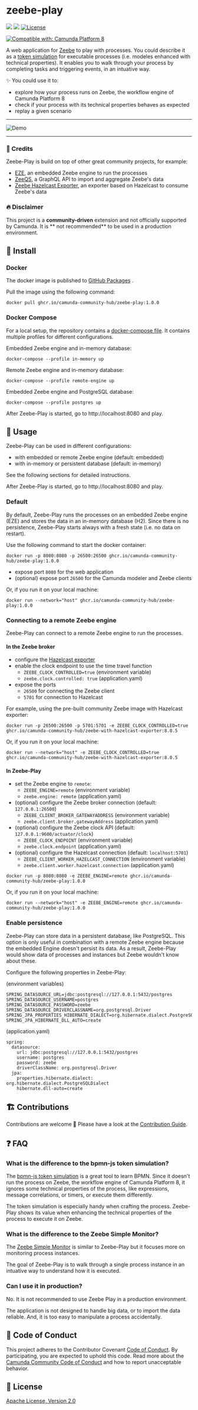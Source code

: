 # zeebe-play

[![](https://img.shields.io/badge/Community%20Extension-An%20open%20source%20community%20maintained%20project-FF4700)](https://github.com/camunda-community-hub/community)
[![](https://img.shields.io/badge/Lifecycle-Incubating-blue)](https://github.com/Camunda-Community-Hub/community/blob/main/extension-lifecycle.md#incubating-)
[![License](https://img.shields.io/badge/License-Apache%202.0-blue.svg)](https://opensource.org/licenses/Apache-2.0)

[![Compatible with: Camunda Platform 8](https://img.shields.io/badge/Compatible%20with-Camunda%20Platform%208-0072Ce)](https://github.com/camunda-community-hub/community/blob/main/extension-lifecycle.md#compatiblilty)

A web application for [Zeebe](https://camunda.com/platform/zeebe/) to play with processes. You could
describe it as a [token simulation](https://github.com/bpmn-io/bpmn-js-token-simulation) for
executable processes (i.e. modeles enhanced with technical properties). It enables you to walk
through your process by completing tasks and triggering events, in an intuative way.

✨ You could use it to:

- explore how your process runs on Zeebe, the workflow engine of Camunda Platform 8
- check if your process with its technical properties behaves as expected
- replay a given scenario

---

![Demo](assets/zeebe-play-demo.gif)

---

### 🍪 Credits

Zeebe-Play is build on top of other great community projects, for example:

- [EZE](https://github.com/camunda-community-hub/eze), an embedded Zeebe engine to run the processes
- [ZeeQS](https://github.com/camunda-community-hub/zeeqs), a GraphQL API to import and aggregate
  Zeebe's data
- [Zeebe Hazelcast Exporter](https://github.com/camunda-community-hub/zeebe-hazelcast-exporter), an
  exporter based on Hazelcast to consume Zeebe's data

### 🔥 Disclaimer

This project is a **community-driven** extension and not officially supported by Camunda. It is **
not recommended** to be used in a production environment.

## 🚀 Install

### Docker

The docker image is published
to [GitHub Packages](https://github.com/orgs/camunda-community-hub/packages/container/package/zeebe-play)
.

Pull the image using the following command:

```
docker pull ghcr.io/camunda-community-hub/zeebe-play:1.0.0
```

### Docker Compose

For a local setup, the repository contains a [docker-compose file](docker/docker-compose.yml). It
contains multiple profiles for different configurations.

Embedded Zeebe engine and in-memory database:

```
docker-compose --profile in-memory up
```

Remote Zeebe engine and in-memory database:

```
docker-compose --profile remote-engine up
```

Embedded Zeebe engine and PostgreSQL database:

```
docker-compose --profile postgres up
```

After Zeebe-Play is started, go to http://localhost:8080 and play.

## 🔧 Usage

Zeebe-Play can be used in different configurations:

- with embedded or remote Zeebe engine (default: embedded)
- with in-memory or persistent database (default: in-memory)

See the following sections for detailed instructions.

After Zeebe-Play is started, go to http://localhost:8080 and play.

### Default

By default, Zeebe-Play runs the processes on an embedded Zeebe engine (EZE) and stores the data in
an in-memory database (H2). Since there is no persistence, Zeebe-Play starts always with a fresh
state (i.e. no data on restart).

Use the following command to start the docker container:

```
docker run -p 8080:8080 -p 26500:26500 ghcr.io/camunda-community-hub/zeebe-play:1.0.0
```

- expose port `8080` for the web application
- (optional) expose port `26500` for the Camunda modeler and Zeebe clients

Or, if you run it on your local machine:

```
docker run --network="host" ghcr.io/camunda-community-hub/zeebe-play:1.0.0
```

### Connecting to a remote Zeebe engine

Zeebe-Play can connect to a remote Zeebe engine to run the processes.

#### In the Zeebe broker

- configure
  the [Hazelcast exporter](https://github.com/camunda-community-hub/zeebe-hazelcast-exporter#manual)
- enable the clock endpoint to use the time travel function
    - `ZEEBE_CLOCK_CONTROLLED=true` (environment variable)
    - `zeebe.clock.controlled: true` (application.yaml)
- expose the ports
    - `26500` for connecting the Zeebe client
    - `5701` for connection to Hazelcast

For example, using the pre-built community Zeebe image with Hazelcast exporter:

```
docker run -p 26500:26500 -p 5701:5701 -e ZEEBE_CLOCK_CONTROLLED=true ghcr.io/camunda-community-hub/zeebe-with-hazelcast-exporter:8.0.5
```

Or, if you run it on your local machine:

```
docker run --network="host" -e ZEEBE_CLOCK_CONTROLLED=true ghcr.io/camunda-community-hub/zeebe-with-hazelcast-exporter:8.0.5
```

#### In Zeebe-Play

- set the Zeebe engine to `remote`:
    - `ZEEBE_ENGINE=remote` (environment variable)
    - `zeebe.engine: remote` (application.yaml)
- (optional) configure the Zeebe broker connection (default: `127.0.0.1:26500`)
    - `ZEEBE_CLIENT_BROKER_GATEWAYADDRESS` (environment variable)
    - `zeebe.client.broker.gatewayAddress` (application.yaml)
- (optional) configure the Zeebe clock API (default: `127.0.0.1:9600/actuator/clock`)
    - `ZEEBE_CLOCK_ENDPOINT` (environment variable)
    - `zeebe.clock.endpoint` (application.yaml)
- (optional) configure the Hazelcast connection (default: `localhost:5701`)
    - `ZEEBE_CLIENT_WORKER_HAZELCAST_CONNECTION` (environment variable)
    - `zeebe.client.worker.hazelcast.connection` (application.yaml)

```
docker run -p 8080:8080 -e ZEEBE_ENGINE=remote ghcr.io/camunda-community-hub/zeebe-play:1.0.0
```

Or, if you run it on your local machine:

```
docker run --network="host" -e ZEEBE_ENGINE=remote ghcr.io/camunda-community-hub/zeebe-play:1.0.0
```

### Enable persistence

Zeebe-Play can store data in a persistent database, like PostgreSQL. This option is only useful in
combination with a remote Zeebe engine because the embedded Engine doesn't persist its data. As a
result, Zeebe-Play would show data of processes and instances but Zeebe wouldn't know about these.

Configure the following properties in Zeebe-Play:

(environment variables)

```
SPRING_DATASOURCE_URL=jdbc:postgresql://127.0.0.1:5432/postgres
SPRING_DATASOURCE_USERNAME=postgres
SPRING_DATASOURCE_PASSWORD=zeebe
SPRING_DATASOURCE_DRIVERCLASSNAME=org.postgresql.Driver
SPRING_JPA_PROPERTIES_HIBERNATE_DIALECT=org.hibernate.dialect.PostgreSQLDialect
SPRING_JPA_HIBERNATE_DLL_AUTO=create
```

(application.yaml)

```
spring:
  datasource:
    url: jdbc:postgresql://127.0.0.1:5432/postgres
    username: postgres
    password: zeebe
    driverClassName: org.postgresql.Driver
  jpa:
    properties.hibernate.dialect: org.hibernate.dialect.PostgreSQLDialect
    hibernate.dll-auto=create
```

## 🏗️ Contributions

Contributions are welcome 🎉 Please have a look at the [Contribution Guide](./CONTRIBUTING.md).

## ❓ FAQ

### What is the difference to the bpmn-js token simulation?

The [bpmn-js token simulation](https://github.com/bpmn-io/bpmn-js-token-simulation) is a great tool
to learn BPMN. Since it doesn't run the process on Zeebe, the workflow engine of Camunda Platform 8,
it ignores some technical properties of the process, like expressions, message correlations, or
timers, or execute them differently.

The token simulation is especially handy when crafting the process. Zeebe-Play shows its value when
enhancing the technical properties of the process to execute it on Zeebe.

### What is the difference to the Zeebe Simple Monitor?

The [Zeebe Simple Monitor](https://github.com/camunda-community-hub/zeebe-simple-monitor) is similar
to Zeebe-Play but it focuses more on monitoring process instances.

The goal of Zeebe-Play is to walk through a single process instance in an intuative way to
understand how it is executed.

### Can I use it in production?

No. It is not recommended to use Zeebe Play in a production environment.

The application is not designed to handle big data, or to import the data reliable. And, it is too
easy to manipulate a process accidentally.

## 🛂 Code of Conduct

This project adheres to the Contributor Covenant [Code of
Conduct](/CODE_OF_CONDUCT.md). By participating, you are expected to uphold
this code. Read more about
the [Camunda Community Code of Conduct](https://camunda.com/events/code-conduct/) and how to report
unacceptable behavior.

## 📖 License

[Apache License, Version 2.0](/LICENSE) 
